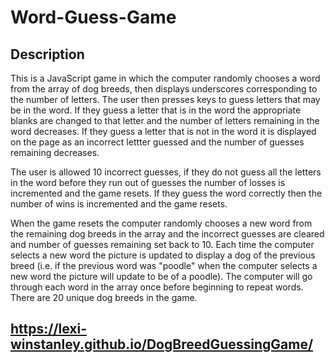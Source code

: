 # Word-Guess-Game

## Description
This is a JavaScript game in which the computer randomly chooses a word from the array of dog breeds, then displays underscores corresponding to the number of letters. The user then presses keys to guess letters that may be in the word. If they guess a letter that is in the word the appropriate blanks are changed to that letter and the number of letters remaining in the word decreases. If they guess a letter that is not in the word it is displayed on the page as an incorrect lettter guessed and the number of guesses remaining decreases. 

The user is allowed 10 incorrect guesses, if they do not guess all the letters in the word before they run out of guesses the number of losses is incremented and the game resets. If they guess the word correctly then the number of wins is incremented and the game resets. 

When the game resets the computer randomly chooses a new word from the remaining dog breeds in the array and the incorrect guesses are cleared and number of guesses remaining set back to 10. Each time the computer selects a new word the picture is updated to display a dog of the previous breed (i.e. if the previous word was "poodle" when the computer selects a new word the picture will update to be of a poodle). The computer will go through each word in the array once before beginning to repeat words. There are 20 unique dog breeds in the game. 

## https://lexi-winstanley.github.io/DogBreedGuessingGame/
